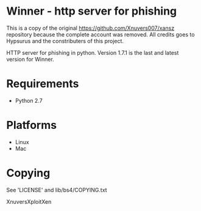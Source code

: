 # Winner - http server for phishing

This is a copy of the original https://github.com/Xnuvers007/xansz repository because the complete account was removed. All credits goes to Hypsurus and the constributers of this project.

HTTP server for phishing in python.
Version 1.7.1 is the last and latest version for Winner.

# Requirements

* Python 2.7

# Platforms

* Linux
* Mac

# Copying

See 'LICENSE' and lib/bs4/COPYING.txt

XnuversXploitXen
